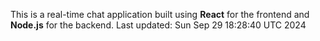 This is a real-time chat application built using **React** for the frontend and **Node.js** for the backend.
Last updated: Sun Sep 29 18:28:40 UTC 2024
